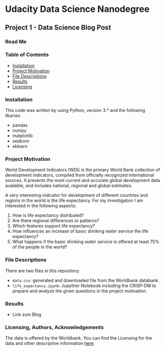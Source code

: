 # Udacity Data Science Nanodegree

## Project 1 - Data Science Blog Post

### Read Me

### Table of Contents

<ul>
<li><a href="#Installation">Installation</a></li>
<li><a href="#Project-Motivation">Project Motivation</a></li>
<li><a href="#File-Descriptions">File Descriptions</a></li>
<li><a href="#Results">Results</a></li>
<li><a href="#Licensing,-Authors,-Acknowledgements">Licensing</a></li>
</ul>

### Installation

This code was written by using Python, version 3.* and the following libaries:

- pandas
- numpy
- matplotlib
- seaborn
- sklearn

### Project Motivation

World Development Indicators (WDI) is the primary World Bank collection of development indicators, compiled from officially recognized international sources. It presents the most current and accurate global development data available, and includes national, regional and global estimates.

A very interesting indicator for development of different countries and regions in the world is the life expectancy. For my investigation I am interested in the following aspects:

1. How is life expectancy distributed?
2. Are there regional differences or patterns?
3. Which features support life expectancy?
4. How influences an increase of basic drinking water service the life expectancy?
5. What happens if the basic drinking water service is offered at least 75% of the people in the world?

### File Descriptions

There are two files in this repository:

- `data.csv`: generated and downloaded file from the Worldbank databank.
- `life_expectancy.ipynb`: Jupyther Notebook including the CRISP-DM to prepare and analyze the given questions in the project motivation.

### Results

- Link zum Blog

### Licensing, Authors, Acknowledgements

The data is offered by the Worldbank. You can find the Licensing for the data and other descriptive information <a href="https://databank.worldbank.org/">here</a>.
